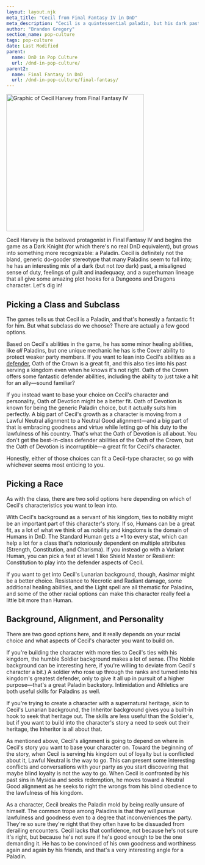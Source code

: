 ```yaml
---
layout: layout.njk
meta_title: "Cecil from Final Fantasy IV in DnD"
meta_description: "Cecil is a quintessential paladin, but his dark past can give him a unique angle for a DnD character."
author: "Brandon Gregory"
section_name: pop-culture
tags: pop-culture
date: Last Modified
parent:
  name: DnD in Pop Culture
  url: /dnd-in-pop-culture/
parent2:
  name: Final Fantasy in DnD
  url: /dnd-in-pop-culture/final-fantasy/
---
```


<img
  src="/images/ff4-cecil-360.webp"
  srcset="/images/ff4-cecil-360.webp 360w,
          /images/ff4-cecil-768.webp 768w"
  sizes="(min-width: 768px) 384px,180px"
  alt="Graphic of Cecil Harvey from Final Fantasy IV"
  class="tiny-hero"
  height="360" width="360" />

Cecil Harvey is the beloved protagonist in Final Fantasy IV and begins the game as a Dark Knight (for which there's no real DnD equivalent), but grows into something more recognizable: a Paladin. Cecil is definitely not the bland, generic do-gooder stereotype that many Paladins seem to fall into; he has an interesting mix of a dark (but not _too_ dark) past, a misaligned sense of duty, feelings of guilt and inadequacy, and a superhuman lineage that all give some amazing plot hooks for a Dungeons and Dragons character. Let's dig in!

## Picking a Class and Subclass

The games tells us that Cecil is a Paladin, and that's honestly a fantastic fit for him. But what subclass do we choose? There are actually a few good options.

Based on Cecil's abilities in the game, he has some minor healing abilities, like _all_ Paladins, but one unique mechanic he has is the Cover ability to protect weaker party members. If you want to lean into Cecil's abilities as a [defender](/5e-build-guides/tank-builds/), Oath of the Crown is a great fit, and this also ties into his past serving a kingdom even when he knows it's not right. Oath of the Crown offers some fantastic defender abilities, including the ability to just take a hit for an ally—sound familiar?

If you instead want to base your choice on Cecil's character and personality, Oath of Devotion might be a better fit. Oath of Devotion is known for being the generic Paladin choice, but it actually suits him perfectly. A big part of Cecil's growth as a character is moving from a Lawful Neutral alignment to a Neutral Good alignment—and a big part of that is embracing goodness and virtue while letting go of his duty to the lawfulness of his country. That's what the Oath of Devotion is all about. You don't get the best-in-class defender abilities of the Oath of the Crown, but the Oath of Devotion is incorruptible—a great fit for Cecil's character.

Honestly, either of those choices can fit a Cecil-type character, so go with whichever seems most enticing to you.

## Picking a Race

As with the class, there are two solid options here depending on which of Cecil's characteristics you want to lean into.

With Cecil's background as a servant of his kingdom, ties to nobility might be an important part of this character's story. If so, Humans can be a great fit, as a lot of what we think of as nobility and kingdoms is the domain of Humans in DnD. The Standard Human gets a +1 to every stat, which can help a lot for a class that's notoriously dependent on multiple attributes (Strength, Constitution, and Charisma). If you instead go with a Variant Human, you can pick a feat at level 1 like Shield Master or Resilient: Constitution to play into the defender aspects of Cecil.

If you want to get into Cecil's Lunarian background, though, Aasimar might be a better choice. Resistance to Necrotic and Radiant damage, some additional healing abilities, and the Light spell are all thematic for Paladins, and some of the other racial options can make this character really feel a little bit more than Human.

## Background, Alignment, and Personality

There are two good options here, and it really depends on your racial choice and what aspects of Cecil's character you want to build on.

If you're building the character with more ties to Cecil's ties with his kingdom, the humble Soldier background makes a lot of sense. (The Noble background can be interesting here, if you're willing to deviate from Cecil's character a bit.) A soldier who rose up through the ranks and turned into his kingdom's greatest defender, only to give it all up in pursuit of a higher purpose—that's a great Paladin backstory. Intimidation and Athletics are both useful skills for Paladins as well.

If you're trying to create a character with a supernatural heritage, akin to Cecil's Lunarian background, the Inheritor background gives you a built-in hook to seek that heritage out. The skills are less useful than the Soldier's, but if you want to build into the character's story a need to seek out their heritage, the Inheritor is all about that.

As mentioned above, Cecil's alignment is going to depend on where in Cecil's story you want to base your character on. Toward the beginning of the story, when Cecil is serving his kingdom out of loyalty but is conflicted about it, Lawful Neutral is the way to go. This can present some interesting conflicts and conversations with your party as you start discovering that maybe blind loyalty is not the way to go. When Cecil is confronted by his past sins in Mysidia and seeks redemption, he moves toward a Neutral Good alignment as he seeks to right the wrongs from his blind obedience to the lawfulness of his kingdom.

As a character, Cecil breaks the Paladin mold by being really unsure of himself. The common trope among Paladins is that they will pursue lawfulness and goodness even to a degree that inconveniences the party. They're so sure they're right that they often have to be dissuaded from derailing encounters. Cecil lacks that confidence, not because he's not sure it's right, but because he's not sure if he's good enough to be the one demanding it. He has to be convinced of his own goodness and worthiness again and again by his friends, and that's a very interesting angle for a Paladin.